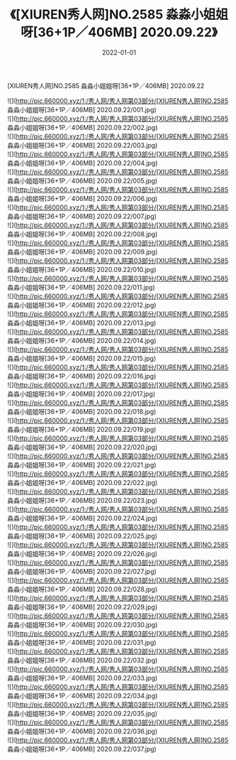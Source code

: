 ﻿---
layout: post
title:  《[XIUREN秀人网]NO.2585 淼淼小姐姐呀[36+1P／406MB] 2020.09.22》
date:   2022-01-01
img: http://pic.660000.xyz/1:/秀人网/秀人网第03部分/[XIUREN秀人网]NO.2585 淼淼小姐姐呀[36+1P／406MB] 2020.09.22/000.jpg
categories: [美女, 清纯, 唯美]
---

[XIUREN秀人网]NO.2585 淼淼小姐姐呀[36+1P／406MB] 2020.09.22

 ![](http://pic.660000.xyz/1:/秀人网/秀人网第03部分/[XIUREN秀人网]NO.2585 淼淼小姐姐呀[36+1P／406MB] 2020.09.22/001.jpg) <br>![](http://pic.660000.xyz/1:/秀人网/秀人网第03部分/[XIUREN秀人网]NO.2585 淼淼小姐姐呀[36+1P／406MB] 2020.09.22/002.jpg) <br>![](http://pic.660000.xyz/1:/秀人网/秀人网第03部分/[XIUREN秀人网]NO.2585 淼淼小姐姐呀[36+1P／406MB] 2020.09.22/003.jpg) <br>![](http://pic.660000.xyz/1:/秀人网/秀人网第03部分/[XIUREN秀人网]NO.2585 淼淼小姐姐呀[36+1P／406MB] 2020.09.22/004.jpg) <br>![](http://pic.660000.xyz/1:/秀人网/秀人网第03部分/[XIUREN秀人网]NO.2585 淼淼小姐姐呀[36+1P／406MB] 2020.09.22/005.jpg) <br>![](http://pic.660000.xyz/1:/秀人网/秀人网第03部分/[XIUREN秀人网]NO.2585 淼淼小姐姐呀[36+1P／406MB] 2020.09.22/006.jpg) <br>![](http://pic.660000.xyz/1:/秀人网/秀人网第03部分/[XIUREN秀人网]NO.2585 淼淼小姐姐呀[36+1P／406MB] 2020.09.22/007.jpg) <br>![](http://pic.660000.xyz/1:/秀人网/秀人网第03部分/[XIUREN秀人网]NO.2585 淼淼小姐姐呀[36+1P／406MB] 2020.09.22/008.jpg) <br>![](http://pic.660000.xyz/1:/秀人网/秀人网第03部分/[XIUREN秀人网]NO.2585 淼淼小姐姐呀[36+1P／406MB] 2020.09.22/009.jpg) <br>![](http://pic.660000.xyz/1:/秀人网/秀人网第03部分/[XIUREN秀人网]NO.2585 淼淼小姐姐呀[36+1P／406MB] 2020.09.22/010.jpg) <br>![](http://pic.660000.xyz/1:/秀人网/秀人网第03部分/[XIUREN秀人网]NO.2585 淼淼小姐姐呀[36+1P／406MB] 2020.09.22/011.jpg) <br>![](http://pic.660000.xyz/1:/秀人网/秀人网第03部分/[XIUREN秀人网]NO.2585 淼淼小姐姐呀[36+1P／406MB] 2020.09.22/012.jpg) <br>![](http://pic.660000.xyz/1:/秀人网/秀人网第03部分/[XIUREN秀人网]NO.2585 淼淼小姐姐呀[36+1P／406MB] 2020.09.22/013.jpg) <br>![](http://pic.660000.xyz/1:/秀人网/秀人网第03部分/[XIUREN秀人网]NO.2585 淼淼小姐姐呀[36+1P／406MB] 2020.09.22/014.jpg) <br>![](http://pic.660000.xyz/1:/秀人网/秀人网第03部分/[XIUREN秀人网]NO.2585 淼淼小姐姐呀[36+1P／406MB] 2020.09.22/015.jpg) <br>![](http://pic.660000.xyz/1:/秀人网/秀人网第03部分/[XIUREN秀人网]NO.2585 淼淼小姐姐呀[36+1P／406MB] 2020.09.22/016.jpg) <br>![](http://pic.660000.xyz/1:/秀人网/秀人网第03部分/[XIUREN秀人网]NO.2585 淼淼小姐姐呀[36+1P／406MB] 2020.09.22/017.jpg) <br>![](http://pic.660000.xyz/1:/秀人网/秀人网第03部分/[XIUREN秀人网]NO.2585 淼淼小姐姐呀[36+1P／406MB] 2020.09.22/018.jpg) <br>![](http://pic.660000.xyz/1:/秀人网/秀人网第03部分/[XIUREN秀人网]NO.2585 淼淼小姐姐呀[36+1P／406MB] 2020.09.22/019.jpg) <br>![](http://pic.660000.xyz/1:/秀人网/秀人网第03部分/[XIUREN秀人网]NO.2585 淼淼小姐姐呀[36+1P／406MB] 2020.09.22/020.jpg) <br>![](http://pic.660000.xyz/1:/秀人网/秀人网第03部分/[XIUREN秀人网]NO.2585 淼淼小姐姐呀[36+1P／406MB] 2020.09.22/021.jpg) <br>![](http://pic.660000.xyz/1:/秀人网/秀人网第03部分/[XIUREN秀人网]NO.2585 淼淼小姐姐呀[36+1P／406MB] 2020.09.22/022.jpg) <br>![](http://pic.660000.xyz/1:/秀人网/秀人网第03部分/[XIUREN秀人网]NO.2585 淼淼小姐姐呀[36+1P／406MB] 2020.09.22/023.jpg) <br>![](http://pic.660000.xyz/1:/秀人网/秀人网第03部分/[XIUREN秀人网]NO.2585 淼淼小姐姐呀[36+1P／406MB] 2020.09.22/024.jpg) <br>![](http://pic.660000.xyz/1:/秀人网/秀人网第03部分/[XIUREN秀人网]NO.2585 淼淼小姐姐呀[36+1P／406MB] 2020.09.22/025.jpg) <br>![](http://pic.660000.xyz/1:/秀人网/秀人网第03部分/[XIUREN秀人网]NO.2585 淼淼小姐姐呀[36+1P／406MB] 2020.09.22/026.jpg) <br>![](http://pic.660000.xyz/1:/秀人网/秀人网第03部分/[XIUREN秀人网]NO.2585 淼淼小姐姐呀[36+1P／406MB] 2020.09.22/027.jpg) <br>![](http://pic.660000.xyz/1:/秀人网/秀人网第03部分/[XIUREN秀人网]NO.2585 淼淼小姐姐呀[36+1P／406MB] 2020.09.22/028.jpg) <br>![](http://pic.660000.xyz/1:/秀人网/秀人网第03部分/[XIUREN秀人网]NO.2585 淼淼小姐姐呀[36+1P／406MB] 2020.09.22/029.jpg) <br>![](http://pic.660000.xyz/1:/秀人网/秀人网第03部分/[XIUREN秀人网]NO.2585 淼淼小姐姐呀[36+1P／406MB] 2020.09.22/030.jpg) <br>![](http://pic.660000.xyz/1:/秀人网/秀人网第03部分/[XIUREN秀人网]NO.2585 淼淼小姐姐呀[36+1P／406MB] 2020.09.22/031.jpg) <br>![](http://pic.660000.xyz/1:/秀人网/秀人网第03部分/[XIUREN秀人网]NO.2585 淼淼小姐姐呀[36+1P／406MB] 2020.09.22/032.jpg) <br>![](http://pic.660000.xyz/1:/秀人网/秀人网第03部分/[XIUREN秀人网]NO.2585 淼淼小姐姐呀[36+1P／406MB] 2020.09.22/033.jpg) <br>![](http://pic.660000.xyz/1:/秀人网/秀人网第03部分/[XIUREN秀人网]NO.2585 淼淼小姐姐呀[36+1P／406MB] 2020.09.22/034.jpg) <br>![](http://pic.660000.xyz/1:/秀人网/秀人网第03部分/[XIUREN秀人网]NO.2585 淼淼小姐姐呀[36+1P／406MB] 2020.09.22/035.jpg) <br>![](http://pic.660000.xyz/1:/秀人网/秀人网第03部分/[XIUREN秀人网]NO.2585 淼淼小姐姐呀[36+1P／406MB] 2020.09.22/036.jpg) <br>![](http://pic.660000.xyz/1:/秀人网/秀人网第03部分/[XIUREN秀人网]NO.2585 淼淼小姐姐呀[36+1P／406MB] 2020.09.22/037.jpg) <br>
